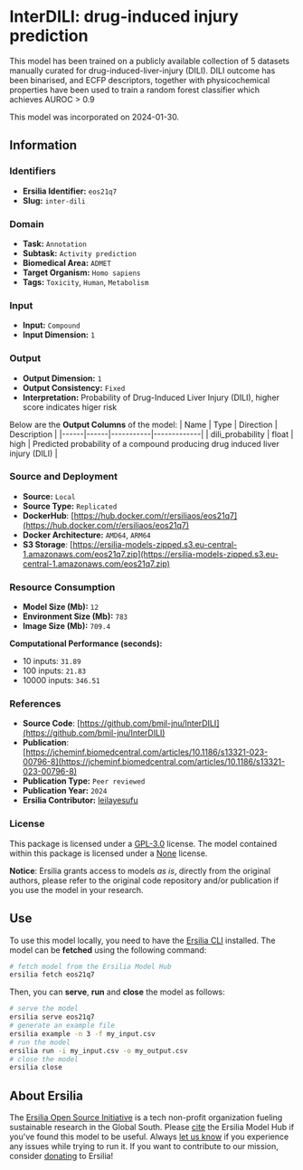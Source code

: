 # InterDILI: drug-induced injury prediction

This model has been trained on a publicly available collection of 5 datasets manually curated for drug-induced-liver-injury (DILI). DILI outcome has been binarised, and ECFP descriptors, together with physicochemical properties have been used to train a random forest classifier which achieves AUROC > 0.9

This model was incorporated on 2024-01-30.

## Information
### Identifiers
- **Ersilia Identifier:** `eos21q7`
- **Slug:** `inter-dili`

### Domain
- **Task:** `Annotation`
- **Subtask:** `Activity prediction`
- **Biomedical Area:** `ADMET`
- **Target Organism:** `Homo sapiens`
- **Tags:** `Toxicity`, `Human`, `Metabolism`

### Input
- **Input:** `Compound`
- **Input Dimension:** `1`

### Output
- **Output Dimension:** `1`
- **Output Consistency:** `Fixed`
- **Interpretation:** Probability of Drug-Induced Liver Injury (DILI), higher score indicates higer risk

Below are the **Output Columns** of the model:
| Name | Type | Direction | Description |
|------|------|-----------|-------------|
| dili_probability | float | high | Predicted probability of a compound producing drug induced liver injury (DILI) |


### Source and Deployment
- **Source:** `Local`
- **Source Type:** `Replicated`
- **DockerHub**: [https://hub.docker.com/r/ersiliaos/eos21q7](https://hub.docker.com/r/ersiliaos/eos21q7)
- **Docker Architecture:** `AMD64`, `ARM64`
- **S3 Storage**: [https://ersilia-models-zipped.s3.eu-central-1.amazonaws.com/eos21q7.zip](https://ersilia-models-zipped.s3.eu-central-1.amazonaws.com/eos21q7.zip)

### Resource Consumption
- **Model Size (Mb):** `12`
- **Environment Size (Mb):** `783`
- **Image Size (Mb):** `709.4`

**Computational Performance (seconds):**
- 10 inputs: `31.89`
- 100 inputs: `21.83`
- 10000 inputs: `346.51`

### References
- **Source Code**: [https://github.com/bmil-jnu/InterDILI](https://github.com/bmil-jnu/InterDILI)
- **Publication**: [https://jcheminf.biomedcentral.com/articles/10.1186/s13321-023-00796-8](https://jcheminf.biomedcentral.com/articles/10.1186/s13321-023-00796-8)
- **Publication Type:** `Peer reviewed`
- **Publication Year:** `2024`
- **Ersilia Contributor:** [leilayesufu](https://github.com/leilayesufu)

### License
This package is licensed under a [GPL-3.0](https://github.com/ersilia-os/ersilia/blob/master/LICENSE) license. The model contained within this package is licensed under a [None](LICENSE) license.

**Notice**: Ersilia grants access to models _as is_, directly from the original authors, please refer to the original code repository and/or publication if you use the model in your research.


## Use
To use this model locally, you need to have the [Ersilia CLI](https://github.com/ersilia-os/ersilia) installed.
The model can be **fetched** using the following command:
```bash
# fetch model from the Ersilia Model Hub
ersilia fetch eos21q7
```
Then, you can **serve**, **run** and **close** the model as follows:
```bash
# serve the model
ersilia serve eos21q7
# generate an example file
ersilia example -n 3 -f my_input.csv
# run the model
ersilia run -i my_input.csv -o my_output.csv
# close the model
ersilia close
```

## About Ersilia
The [Ersilia Open Source Initiative](https://ersilia.io) is a tech non-profit organization fueling sustainable research in the Global South.
Please [cite](https://github.com/ersilia-os/ersilia/blob/master/CITATION.cff) the Ersilia Model Hub if you've found this model to be useful. Always [let us know](https://github.com/ersilia-os/ersilia/issues) if you experience any issues while trying to run it.
If you want to contribute to our mission, consider [donating](https://www.ersilia.io/donate) to Ersilia!
